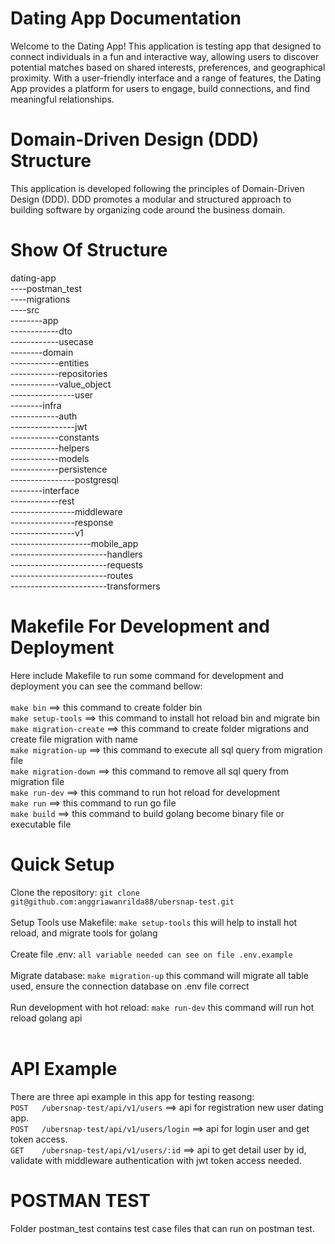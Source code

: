 # Dating App Documentation
Welcome to the Dating App! This application is testing app that designed to connect individuals in a fun and interactive way, allowing users to discover potential matches based on shared interests, preferences, and geographical proximity. With a user-friendly interface and a range of features, the Dating App provides a platform for users to engage, build connections, and find meaningful relationships.

# Domain-Driven Design (DDD) Structure
This application is developed following the principles of Domain-Driven Design (DDD). DDD promotes a modular and structured approach to building software by organizing code around the business domain.

# Show Of Structure

dating-app <br />
----postman_test <br />
----migrations <br />
----src <br />
--------app <br />
------------dto <br />
------------usecase <br />
--------domain <br />
------------entities <br />
------------repositories <br />
------------value_object <br />
----------------user <br />
--------infra <br />
------------auth <br />
----------------jwt <br />
------------constants <br />
------------helpers <br />
------------models <br />
------------persistence <br />
----------------postgresql <br />
--------interface <br />
------------rest <br />
----------------middleware <br />
----------------response <br />
----------------v1 <br />
--------------------mobile_app <br />
------------------------handlers <br />
------------------------requests <br />
------------------------routes <br />
------------------------transformers <br />

# Makefile For Development and Deployment
Here include Makefile to run some command for development and deployment you can see the command bellow:<br /><br />
`make bin` ==> this command to create folder bin <br />
`make setup-tools` ==> this command to install hot reload bin and migrate bin <br />
`make migration-create` ==> this command to create folder migrations and create file migration with name <br />
`make migration-up` ==> this command to execute all sql query from migration file <br />
`make migration-down` ==> this command to remove all sql query from migration file <br />
`make run-dev` ==> this command to run hot reload for development <br />
`make run` ==>  this command to run go file<br />
`make build` ==>  this command to build golang become binary file or executable file<br />


# Quick Setup
Clone the repository: `git clone git@github.com:anggriawanrilda88/ubersnap-test.git` <br /><br />
Setup Tools use Makefile: `make setup-tools` this will help to install hot reload, and migrate tools for golang<br /><br />
Create file .env: `all variable needed can see on file .env.example`<br /><br />
Migrate database: `make migration-up` this command will migrate all table used, ensure the connection database on .env file correct<br /><br />
Run development with hot reload: `make run-dev` this command will run hot reload golang api<br /><br />


# API Example
There are three api example in this app for testing reasong:<br />
`POST   /ubersnap-test/api/v1/users`          ==> api for registration new user dating app.<br />
`POST   /ubersnap-test/api/v1/users/login`    ==> api for login user and get token access.<br />
`GET    /ubersnap-test/api/v1/users/:id`      ==> api to get detail user by id, validate with middleware authentication with jwt token access needed.<br />

# POSTMAN TEST
Folder postman_test contains test case files that can run on postman test.